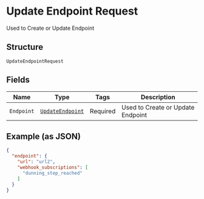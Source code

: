 
# Update Endpoint Request

Used to Create or Update Endpoint

## Structure

`UpdateEndpointRequest`

## Fields

| Name | Type | Tags | Description |
|  --- | --- | --- | --- |
| `Endpoint` | [`UpdateEndpoint`](../../doc/models/update-endpoint.md) | Required | Used to Create or Update Endpoint |

## Example (as JSON)

```json
{
  "endpoint": {
    "url": "url2",
    "webhook_subscriptions": [
      "dunning_step_reached"
    ]
  }
}
```


